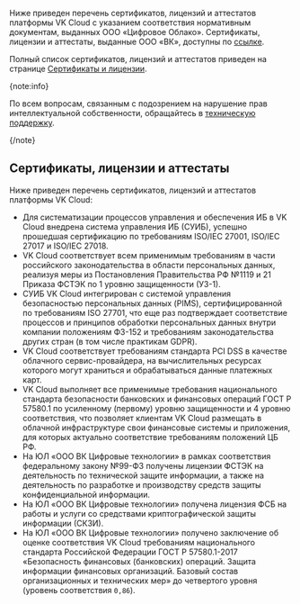 Ниже приведен перечень сертификатов, лицензий и аттестатов платформы VK Cloud с указанием соответствия нормативным документам, выданных ООО «Цифровое Облако». Сертификаты, лицензии и аттестаты, выданные ООО «ВК», доступны по [ссылке](../vk-certificates).

Полный список сертификатов, лицензий и аттестатов приведен на странице [Сертификаты и лицензии](https://cloud.vk.com/cloud-platform/certificates/).

{note:info}

По всем вопросам, связанным с подозрением на нарушение прав интеллектуальной собственности, обращайтесь в [техническую поддержку](/ru/contacts).

{/note}

## Сертификаты, лицензии и аттестаты

Ниже приведен перечень сертификатов, лицензий и аттестатов платформы VK Cloud:

* Для систематизации процессов управления и обеспечения ИБ в VK Cloud внедрена система управления ИБ (СУИБ), успешно прошедшая сертификацию по требованиям ISO/IEC 27001, ISO/IEC 27017 и ISO/IEC 27018.
* VK Cloud соответствует всем применимым требованиям в части российского законодательства в области персональных данных, реализуя меры из Постановления Правительства РФ №1119 и 21 Приказа ФСТЭК по 1 уровню защищенности (УЗ-1).
* СУИБ VK Cloud интегрирован с системой управления безопасностью персональных данных (PIMS), сертифицированной по требованиям ISO 27701, что еще раз подтверждает соответствие процессов и принципов обработки персональных данных внутри компании положениям ФЗ-152 и требованиям законодательства других стран (в том числе практикам GDPR).
* VK Cloud соответствует требованиям стандарта PCI DSS в качестве облачного сервис-провайдера, на вычислительных ресурсах которого могут храниться и обрабатываться данные платежных карт.
* VK Cloud выполняет все применимые требования национального стандарта безопасности банковских и финансовых операций ГОСТ Р 57580.1 по усиленному (первому) уровню защищенности и 4 уровню соответствия, что позволяет клиентам VK Cloud размещать в облачной инфраструктуре свои финансовые системы и приложения, для которых актуально соответствие требованиям положений ЦБ РФ.
* На ЮЛ «ООО ВК Цифровые технологии» в рамках соответствия федеральному закону №99-ФЗ получены лицензии ФСТЭК на деятельность по технической защите информации, а также на деятельность по разработке и производству средств защиты конфиденциальной информации.
* На ЮЛ «ООО ВК Цифровые технологии» получена лицензия ФСБ на работы и услуги со средствами криптографической защиты информации (СКЗИ).
* На ЮЛ «ООО ВК Цифровые технологии» получено заключение об оценке соответствия VK Cloud требованиям национального стандарта Российской Федерации ГОСТ Р 57580.1-2017 «Безопасность финансовых (банковских) операций. Защита информации финансовых организаций. Базовый состав организационных и технических мер» до четвертого уровня (уровень соответствия `0,86`).